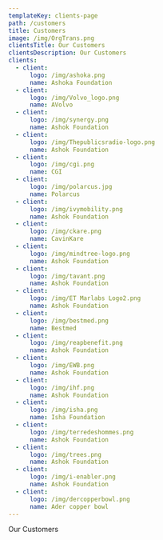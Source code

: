 ```yaml
---
templateKey: clients-page
path: /customers
title: Customers
image: /img/OrgTrans.png
clientsTitle: Our Customers
clientsDescription: Our Customers
clients:
  - client:
      logo: /img/ashoka.png
      name: Ashoka Foundation
  - client:
      logo: /img/Volvo_logo.png
      name: AVolvo
  - client:
      logo: /img/synergy.png
      name: Ashok Foundation
  - client:
      logo: /img/Thepublicsradio-logo.png
      name: Ashok Foundation
  - client:
      logo: /img/cgi.png
      name: CGI
  - client:
      logo: /img/polarcus.jpg
      name: Polarcus
  - client:
      logo: /img/ivymobility.png
      name: Ashok Foundation
  - client:
      logo: /img/ckare.png
      name: CavinKare
  - client:
      logo: /img/mindtree-logo.png
      name: Ashok Foundation
  - client:
      logo: /img/tavant.png
      name: Ashok Foundation
  - client:
      logo: /img/ET Marlabs Logo2.png
      name: Ashok Foundation
  - client:
      logo: /img/bestmed.png
      name: Bestmed
  - client:
      logo: /img/reapbenefit.png
      name: Ashok Foundation
  - client:
      logo: /img/EWB.png
      name: Ashok Foundation
  - client:
      logo: /img/ihf.png
      name: Ashok Foundation
  - client:
      logo: /img/isha.png
      name: Isha Foundation
  - client:
      logo: /img/terredeshommes.png
      name: Ashok Foundation
  - client:
      logo: /img/trees.png
      name: Ashok Foundation
  - client:
      logo: /img/i-enabler.png
      name: Ashok Foundation
  - client:
      logo: /img/dercopperbowl.png
      name: Ader copper bowl
---
```


Our Customers
